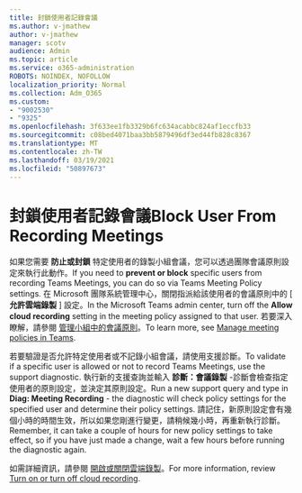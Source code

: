 ```yaml
---
title: 封鎖使用者記錄會議
ms.author: v-jmathew
author: v-jmathew
manager: scotv
audience: Admin
ms.topic: article
ms.service: o365-administration
ROBOTS: NOINDEX, NOFOLLOW
localization_priority: Normal
ms.collection: Adm_O365
ms.custom:
- "9002530"
- "9325"
ms.openlocfilehash: 3f633ee1fb3329b6fc634acabbc824af1eccfb33
ms.sourcegitcommit: c08bed4071baa3bb5879496df3ed44fb828c8367
ms.translationtype: MT
ms.contentlocale: zh-TW
ms.lasthandoff: 03/19/2021
ms.locfileid: "50897673"
---
```

# <a name="block-user-from-recording-meetings"></a><span data-ttu-id="ed4a4-102">封鎖使用者記錄會議</span><span class="sxs-lookup"><span data-stu-id="ed4a4-102">Block User From Recording Meetings</span></span>

<span data-ttu-id="ed4a4-103">如果您需要 **防止或封鎖** 特定使用者的錄製小組會議，您可以透過團隊會議原則設定來執行此動作。</span><span class="sxs-lookup"><span data-stu-id="ed4a4-103">If you need to **prevent or block** specific users from recording Teams Meetings, you can do so via Teams Meeting Policy settings.</span></span> <span data-ttu-id="ed4a4-104">在 Microsoft 團隊系統管理中心，關閉指派給該使用者的會議原則中的 [ **允許雲端錄製** ] 設定。</span><span class="sxs-lookup"><span data-stu-id="ed4a4-104">In the Microsoft Teams admin center, turn off the **Allow cloud recording** setting in the meeting policy assigned to that user.</span></span> <span data-ttu-id="ed4a4-105">若要深入瞭解，請參閱 [管理小組中的會議原則](https://docs.microsoft.com/microsoftteams/meeting-policies-in-teams#allow-cloud-recording)。</span><span class="sxs-lookup"><span data-stu-id="ed4a4-105">To learn more, see [Manage meeting policies in Teams](https://docs.microsoft.com/microsoftteams/meeting-policies-in-teams#allow-cloud-recording).</span></span>

<span data-ttu-id="ed4a4-106">若要驗證是否允許特定使用者或不記錄小組會議，請使用支援診斷。</span><span class="sxs-lookup"><span data-stu-id="ed4a4-106">To validate if a specific user is allowed or not to record Teams Meetings, use the support diagnostic.</span></span> <span data-ttu-id="ed4a4-107">執行新的支援查詢並輸入 **診斷：會議錄製** -診斷會檢查指定使用者的原則設定，並決定其原則設定。</span><span class="sxs-lookup"><span data-stu-id="ed4a4-107">Run a new support query and type in **Diag: Meeting Recording** - the diagnostic will check policy settings for the specified user and determine their policy settings.</span></span> <span data-ttu-id="ed4a4-108">請記住，新原則設定會有幾個小時的時間生效，所以如果您剛進行變更，請稍候幾小時，再重新執行診斷。</span><span class="sxs-lookup"><span data-stu-id="ed4a4-108">Remember, it can take a couple of hours for new policy settings to take effect, so if you have just made a change, wait a few hours before running the diagnostic again.</span></span>

<span data-ttu-id="ed4a4-109">如需詳細資訊，請參閱 [開啟或關閉雲端錄製](https://docs.microsoft.com/microsoftteams/cloud-recording#turn-on-or-turn-off-cloud-recording)。</span><span class="sxs-lookup"><span data-stu-id="ed4a4-109">For more information, review [Turn on or turn off cloud recording](https://docs.microsoft.com/microsoftteams/cloud-recording#turn-on-or-turn-off-cloud-recording).</span></span>
